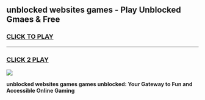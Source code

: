 
## unblocked websites games - Play Unblocked Gmaes & Free
<h3>
<a href="https://news.freeplayer.one?title=unblocked_websites_games&ref=23F">CLICK TO PLAY</a></h3>
<hr>

<h3>
<a href="https://news.freeplayer.one?title=unblocked_websites_games&ref=23F">CLICK 2 PLAY</a>
  
</h3>

<a href="https://news.freeplayer.one?title=unblocked_websites_games&ref=23F/"><img src="https://clearcache.store/games.png"></a>


**unblocked websites games games unblocked: Your Gateway to Fun and Accessible Online Gaming**
